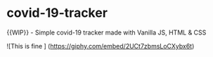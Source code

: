 # covid-19-tracker
{{WIP}} - Simple covid-19 tracker made with Vanilla JS, HTML &amp; CSS 


![This is fine ] (https://giphy.com/embed/2UCt7zbmsLoCXybx6t)

